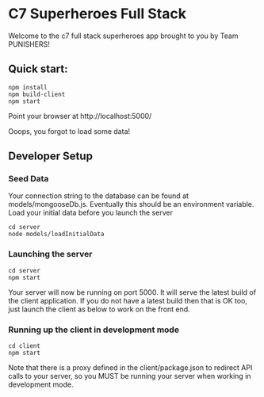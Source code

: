# C7 Superheroes Full Stack

Welcome to the c7 full stack superheroes app brought to you by Team PUNISHERS!

## Quick start:

    npm install
    npm build-client
    npm start

Point your browser at http://localhost:5000/

Ooops, you forgot to load some data!

## Developer Setup

### Seed Data
Your connection string to the database can be found at models/mongooseDb.js.  Eventually this should be an environment variable.  Load your initial data before you launch the server

    cd server
    node models/loadInitialData

### Launching the server

    cd server
    npm start

Your server will now be running on port 5000.  It will serve the latest build of the client application.  If you do not have a latest build then that is OK too, just launch the client as below to work on the front end.

### Running up the client in development mode

    cd client
    npm start

Note that there is a proxy defined in the client/package.json to redirect API calls to your server, so you MUST be running your server when working in development mode.

